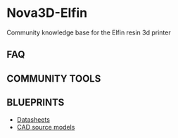 # Nova3D-Elfin
Community knowledge base for the Elfin resin 3d printer

## FAQ

## COMMUNITY TOOLS

## BLUEPRINTS
- [Datasheets](../datasheets)
- [CAD source models](../models)
